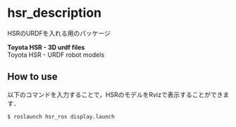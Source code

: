 hsr_description
===============================================================================
HSRのURDFを入れる用のパッケージ

**Toyota HSR - 3D urdf files**  
Toyota HSR - URDF robot models

## How to use
以下のコマンドを入力することで，HSRのモデルをRvizで表示することができます．

```bash:
$ roslaunch hsr_ros display.launch
```